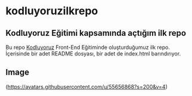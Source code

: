 # kodluyoruzilkrepo
## Kodluyoruz Eğitimi kapsamında açtığım ilk repo
Bu repo [Kodluyoruz](https://kodluyoruz.org/) Front-End Eğitiminde oluşturduğumuz ilk repo. İçerisinde bir adet README dosyası, bir adet de index.html barındırıyor.

## Image
(https://avatars.githubusercontent.com/u/55656868?s=200&v=4)
 
 
